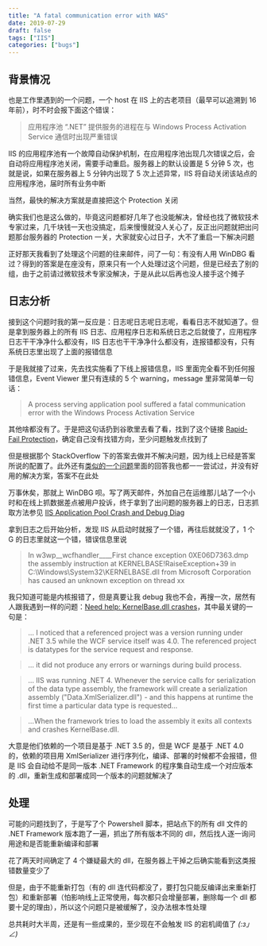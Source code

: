```yaml
---
title: "A fatal communication error with WAS"
date: 2019-07-29
draft: false
tags: ["IIS"]
categories: ["bugs"]
---
```



## 背景情况

也是工作里遇到的一个问题，一个 host 在 IIS 上的古老项目（最早可以追溯到 16 年前），时不时会报下面这个错误：

> 应用程序池 “.NET” 提供服务的进程在与 Windows Process Activation Service 通信时出现严重错误

IIS 的应用程序池有一个故障自动保护机制，在应用程序池出现几次错误之后，会自动将应用程序池关闭，需要手动重启。服务器上的默认设置是 5 分钟 5 次，也就是说，如果在服务器上 5 分钟内出现了 5 次上述异常，IIS 将自动关闭该站点的应用程序池，届时所有业务中断

当然，最快的解决方案就是直接把这个 Protection 关闭

确实我们也是这么做的，毕竟这问题都好几年了也没能解决，曾经也找了微软技术专家过来，几千块钱一天也没搞定，后来慢慢就没人关心了，反正出问题就把出问题那台服务器的 Protection 一关，大家就安心过日子，大不了重启一下解决问题

正好那天我看到了处理这个问题的往来邮件，问了一句：有没有人用 WinDBG 看过？得到的答案是在座没有，原来只有一个人处理过这个问题，但是已经去了别的组，由于之前请过微软技术专家没解决，于是从此以后再也没人接手这个摊子

## 日志分析

接到这个问题时我的第一反应是：日志呢日志呢日志呢，看看日志不就知道了。但是拿到服务器上的所有 IIS 日志、应用程序日志和系统日志之后就傻了，应用程序日志干干净净什么都没有，IIS 日志也干干净净什么都没有，连报错都没有，只有系统日志里出现了上面的报错信息


于是我就接了过来，先去找实施看了下线上报错信息，IIS 里面完全看不到任何报错信息，Event Viewer 里只有连续的 5 个 warning，message 里非常简单一句话：

>  A process serving application pool  suffered a fatal communication error with the Windows Process Activation Service

其他啥都没有了。于是把这句话扔到谷歌里去看了看，找到了这个链接 [Rapid-Fail Protection](https://stackoverflow.com/questions/11010807/application-pool-defaultapppool-is-being-automatically-disabled-due-to-a-serie)，确定自己没有找错方向，至少问题触发点找到了

但是根据那个 StackOverflow 下的答案去做并不解决问题，因为线上已经是答案所说的配置了。此外还有[类似的一个问题](https://stackoverflow.com/questions/7204444/iis7-a-process-serving-application-pool-yyyyy-suffered-a-fatal-communication)里面的回答我也都一一尝试过，并没有好用的解决方案，答案不在此处

万事休矣，那就上 WinDBG 呗。写了两天邮件，外加自己在运维那儿站了一个小时和在线上抓数据差点被用户投诉，终于拿到了出问题的服务器上的日志，日志抓取方法参见 [IIS Application Pool Crash and Debug Diag](https://blogs.msdn.microsoft.com/parvez/2016/08/06/iis-application-pool-crash-and-debug-diag/)

拿到日志之后开始分析，发现 IIS 从启动时就报了一个错，再往后就就没了，1 个 G 的日志里就这一个错，错误信息里说

> In w3wp__wcfhandler____First chance exception 0XE06D7363.dmp the assembly instruction at KERNELBASE!RaiseException+39 in C:\Windows\System32\KERNELBASE.dll from Microsoft Corporation has caused an unknown exception on thread xx

我只知道可能是内核报错了，但是真要让我 debug 我也不会，再搜一次，居然有人跟我遇到一样的问题：[Need help: KernelBase.dll crashes](https://social.msdn.microsoft.com/Forums/vstudio/en-US/d02d1074-47c1-4df6-9264-03d306039b92/need-help-kernelbasedll-crashes?forum=wcf)，其中最关键的一句是：

> ... I noticed that a referenced project was a version running under .NET 3.5 while the WCF service itself was 4.0. The referenced project is datatypes for the service request and response. 

> ... it did not produce any errors or warnings during build process. 

> ... IIS was running .NET 4. Whenever the service calls for serialization of the data type assembly, the framework will create a serialization assembly ("Data.XmlSerializer.dll") - and this happens at runtime the first time a particular data type is requested...

>  ...When the framework tries to load the assembly it exits all contexts and crashes KernelBase.dll.

大意是他们依赖的一个项目是基于 .NET 3.5 的，但是 WCF 是基于 .NET 4.0 的，依赖的项目用 XmlSerializer 进行序列化，编译、部署的时候都不会报错，但是 IIS 会自动给不是同一版本 .NET Framework 的程序集自动生成一个对应版本的 .dll，重新生成和部署成同一个版本的问题就解决了

## 处理

可能的问题找到了，于是写了个 Powershell 脚本，把站点下的所有 dll 文件的 .NET Framework 版本跑了一遍，抓出了所有版本不同的 dll，然后找人逐一询问用途和是否能重新编译和部署

花了两天时间确定了 4 个嫌疑最大的 dll，在服务器上干掉之后确实能看到这类报错数量变少了

但是，由于不能重新打包（有的 dll 连代码都没了，要打包只能反编译出来重新打包）和重新部署（怕影响线上正常使用，每次都只会增量部署，删除每一个 dll 都要十足的理由），所以这个问题只是被缓解了，没办法根本性处理

总共耗时大半周，还是有一些成果的，至少现在不会触发 IIS 的宕机阈值了 _(:з」∠)_
